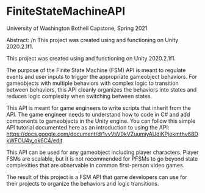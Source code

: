 # FiniteStateMachineAPI
University of Washington Bothell Capstone, Spring 2021

Abstract: /n
This project was created using and functioning on Unity 2020.2.1f1.

This project was created using and functioning on Unity 2020.2.1f1.

The purpose of the Finite State Machine (FSM) API is meant to regulate events and user inputs to trigger the appropriate gameobject behaviors. For gameobjects with multiple behaviors with complex logic to transition between behaviors, this API cleanly organizes the behaviors into states and reduces logic complexity when switching between states.

This API is meant for game engineers to write scripts that inherit from the API. The game engineer needs to understand how to code in C# and add components to gameobjects in the Unity engine. You can follow this simple API tutorial documented here as an introduction to using the API: https://docs.google.com/document/d/1vvVsV0kVZuumiyAUdiKPjekmthv68DkWFOU4v_ok6C4/edit.

This API can be used for any gameobject including player characters. Player FSMs are scalable, but it is not recommended for PFSMs to go beyond state complexities that are observable in common first-person video games.

The result of this project is a FSM API that game developers can use for their projects to organize the behaviors and logic transitions.
